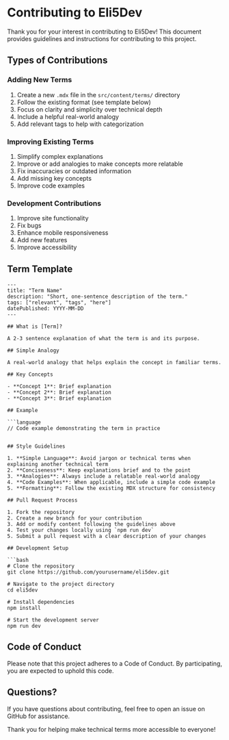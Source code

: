 # Contributing to Eli5Dev

Thank you for your interest in contributing to Eli5Dev! This document provides guidelines and instructions for contributing to this project.

## Types of Contributions

### Adding New Terms

1. Create a new `.mdx` file in the `src/content/terms/` directory
2. Follow the existing format (see template below)
3. Focus on clarity and simplicity over technical depth
4. Include a helpful real-world analogy
5. Add relevant tags to help with categorization

### Improving Existing Terms

1. Simplify complex explanations
2. Improve or add analogies to make concepts more relatable
3. Fix inaccuracies or outdated information
4. Add missing key concepts
5. Improve code examples

### Development Contributions

1. Improve site functionality
2. Fix bugs
3. Enhance mobile responsiveness
4. Add new features
5. Improve accessibility

## Term Template

```mdx
---
title: "Term Name"
description: "Short, one-sentence description of the term."
tags: ["relevant", "tags", "here"]
datePublished: YYYY-MM-DD
---

## What is [Term]?

A 2-3 sentence explanation of what the term is and its purpose.

## Simple Analogy

A real-world analogy that helps explain the concept in familiar terms.

## Key Concepts

- **Concept 1**: Brief explanation
- **Concept 2**: Brief explanation
- **Concept 3**: Brief explanation

## Example

```language
// Code example demonstrating the term in practice
```
```

## Style Guidelines

1. **Simple Language**: Avoid jargon or technical terms when explaining another technical term
2. **Conciseness**: Keep explanations brief and to the point
3. **Analogies**: Always include a relatable real-world analogy
4. **Code Examples**: When applicable, include a simple code example
5. **Formatting**: Follow the existing MDX structure for consistency

## Pull Request Process

1. Fork the repository
2. Create a new branch for your contribution
3. Add or modify content following the guidelines above
4. Test your changes locally using `npm run dev`
5. Submit a pull request with a clear description of your changes

## Development Setup

```bash
# Clone the repository
git clone https://github.com/yourusername/eli5dev.git

# Navigate to the project directory
cd eli5dev

# Install dependencies
npm install

# Start the development server
npm run dev
```

## Code of Conduct

Please note that this project adheres to a Code of Conduct. By participating, you are expected to uphold this code.

## Questions?

If you have questions about contributing, feel free to open an issue on GitHub for assistance.

Thank you for helping make technical terms more accessible to everyone! 